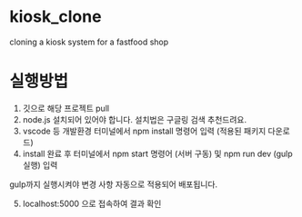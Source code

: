 # kiosk_clone
 cloning a kiosk system for a fastfood shop


# 실행방법
 1. 깃으로 해당 프로젝트 pull
 2. node.js 설치되어 있어야 합니다. 설치법은 구글링 검색 추천드려요.
 3. vscode 등 개발환경 터미널에서 npm install 명령어 입력 (적용된 패키지 다운로드)
 4. install 완료 후 터미널에서 npm start 명령어 (서버 구동) 및 npm run dev (gulp 실행) 입력
 
 gulp까지 실행시켜야 변경 사항 자동으로 적용되어 배포됩니다.
     
 5. localhost:5000 으로 접속하여 결과 확인
